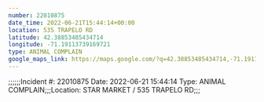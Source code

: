 ```yaml
---
number: 22010875
date_time: 2022-06-21T15:44:14+00:00
location: 535 TRAPELO RD
latitude: 42.38853485434714
longitude: -71.19113739169721
type: ANIMAL COMPLAIN
google_maps_link: https://maps.google.com/?q=42.38853485434714,-71.19113739169721
---
```


;;;;;;Incident #: 22010875  Date: 2022-06-21 15:44:14   Type: ANIMAL COMPLAIN;;;Location: STAR MARKET / 535 TRAPELO RD;;;
